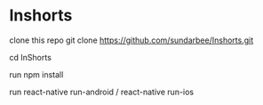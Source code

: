 # Inshorts
clone this repo git clone https://github.com/sundarbee/Inshorts.git

cd InShorts

run npm install

run react-native run-android / react-native run-ios
